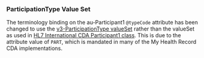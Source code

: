 ### ParticipationType Value Set
 
The terminology binding on the au-Participant1 `@typeCode` attribute has been changed to use the [v3-ParticipationType valueSet](http://terminology.hl7.org/ValueSet/v3-ParticipationType) rather than the valueSet as used in [HL7 International CDA Participant1 class](https://hl7.org/cda/stds/core/2.0.0-sd-snapshot1/StructureDefinition-Participant1.html). This is due to the attribute value of `PART`, which is mandated in many of the My Health Record CDA implementations.